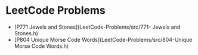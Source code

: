 # LeetCode Problems
- [P771 Jewels and Stones](LeetCode-Problems/src/771- Jewels and Stones.h)
- [P804 Unique Morse Code Words](LeetCode-Problems/src/804-Unique Morse Code Words.h)
